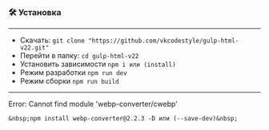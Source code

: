 ### 🛠️ Установка
___

- Скачать: `git clone "https://github.com/vkcodestyle/gulp-html-v22.git"`
- Перейти в папку: `cd gulp-html-v22`
- Установить зависимости `npm i или (install)`
- Режим разработки `npm run dev`
- Режим сборки `npm run build`
____

Error: Cannot find module 'webp-converter/cwebp'

`&nbsp;npm install webp-converter@2.2.3 -D или (--save-dev)&nbsp;`
